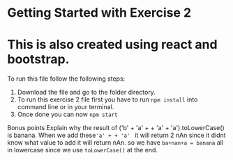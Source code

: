 # Getting Started with Exercise 2
# This is also created using react and bootstrap. 
To run this file follow the following steps:

1. Download the file and go to the folder directory.
2. To run this exercise 2 file first you have to run `npm install` into command line or in your terminal.
3. Once done you can now `npm start`

Bonus points
Explain why the result of ('b' + 'a' + + 'a' + 'a').toLowerCase() is banana.
When we add these`'a' + + 'a' ` it will return 2 nAn since it didnt know what value to add it will return nAn.
so we have `ba+nan+a = banana` all in lowercase since we use `toLowerCase()` at the end.
